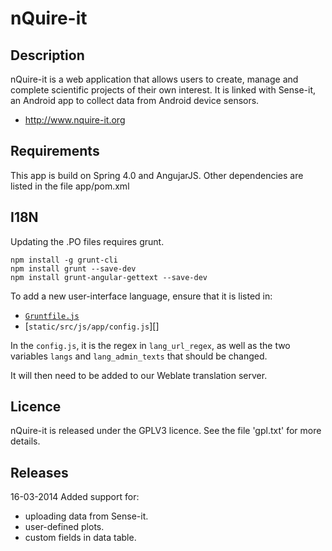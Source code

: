 nQuire-it
=================

Description
-----------

nQuire-it is a web application that allows users to create, manage and complete
scientific projects of their own interest. It is linked with Sense-it, an Android
app to collect data from Android device sensors.

* <http://www.nquire-it.org>


Requirements
------------

This app is build on Spring 4.0 and AngujarJS.
Other dependencies are listed in the file app/pom.xml

I18N
----

Updating the .PO files requires grunt.

```
npm install -g grunt-cli
npm install grunt --save-dev
npm install grunt-angular-gettext --save-dev
```

To add a new user-interface language, ensure that it is listed in:

* [`Gruntfile.js`][]
* [`static/src/js/app/config.js`][]

In the `config.js`, it is the regex in `lang_url_regex`, as well as the two variables `langs` and `lang_admin_texts` that should be changed.

It will then need to be added to our Weblate translation server.

Licence
-------

nQuire-it is released under the GPLV3 licence. See the file 'gpl.txt' for more details.

Releases
--------

16-03-2014
Added support for:
 - uploading data from Sense-it.
 - user-defined plots.
 - custom fields in data table.


[`Gruntfile.js`]: https://github.com/IET-OU/nquire-web-source/blob/greek/Gruntfile.js#L40-L42
[`static/src/js/app/app.js`]: https://github.com/IET-OU/nquire-web-source/blob/greek/static/src/js/app/app.js#L219-L223
